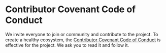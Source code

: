 # Contributor Covenant Code of Conduct

We invite everyone to join or community and contribute to the project. To create a healthy ecosystem, the [Contributor Covenant Code of Conduct](https://leafglobalfintech.github.io/docs/code_of_conduct/) is effective for the project. We ask you to read it and follow it.

